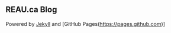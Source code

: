 ## REAU.ca Blog

Powered by [Jekyll](https://jekyllrb.com/) and [GitHub Pages(https://pages.github.com)]
